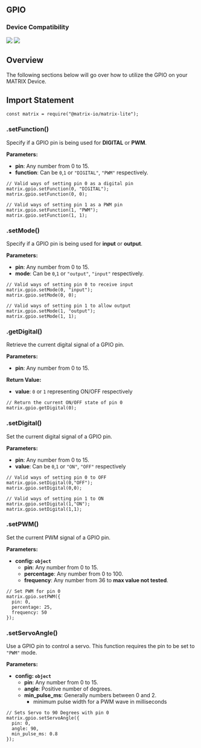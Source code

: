 <h2 style="padding-top:0">GPIO</h2>

### Device Compatibility
<img class="creator-compatibility-icon" src="../../../img/creator-icon.svg">
<img class="creator-compatibility-icon" src="../../../img/voice-icon.svg">

## Overview
The following sections below will go over how to utilize the GPIO on your MATRIX Device.

## Import Statement
```language-js
const matrix = require("@matrix-io/matrix-lite");
```

### .setFunction()
Specify if a GPIO pin is being used for **DIGITAL** or **PWM**.

**Parameters:**

- **pin**: Any number from 0 to 15.
- **function**: Can be `0`,`1` or `"DIGITAL"`, `"PWM"` respectively.

```language-js
// Valid ways of setting pin 0 as a digital pin
matrix.gpio.setFunction(0, "DIGITAL");
matrix.gpio.setFunction(0, 0);

// Valid ways of setting pin 1 as a PWM pin
matrix.gpio.setFunction(1, "PWM");
matrix.gpio.setFunction(1, 1);
```

### .setMode()
Specify if a GPIO pin is being used for **input** or **output**.

**Parameters:**

- **pin**: Any number from 0 to 15.
- **mode**: Can be `0`,`1` or `"output"`, `"input"` respectively.
```language-js
// Valid ways of setting pin 0 to receive input
matrix.gpio.setMode(0, "input");
matrix.gpio.setMode(0, 0);

// Valid ways of setting pin 1 to allow output
matrix.gpio.setMode(1, "output");
matrix.gpio.setMode(1, 1);
```

### .getDigital()
Retrieve the current digital signal of a GPIO pin.

**Parameters:**

- **pin**: Any number from 0 to 15.

**Return Value:**

- **value**: `0` or `1` representing ON/OFF respectively

```language-js
// Return the current ON/OFF state of pin 0
matrix.gpio.getDigital(0);
```

### .setDigital()
Set the current digital signal of a GPIO pin.

**Parameters:**

- **pin**: Any number from 0 to 15.
- **value**: Can be `0`,`1` or `"ON"`, `"OFF"` respectively

```language-js
// Valid ways of setting pin 0 to OFF
matrix.gpio.setDigital(0,"OFF");
matrix.gpio.setDigital(0,0);

// Valid ways of setting pin 1 to ON
matrix.gpio.setDigital(1,"ON");
matrix.gpio.setDigital(1,1);
```

### .setPWM()
Set the current PWM signal of a GPIO pin.

**Parameters:**

* **config: `object`**
    * **pin**: Any number from 0 to 15.
    * **percentage**: Any number from 0 to 100.
    * **frequency**: Any number from 36 to **max value not tested**.
```language-js
// Set PWM for pin 0
matrix.gpio.setPWM({
  pin: 0,
  percentage: 25,
  frequency: 50
});
```

### .setServoAngle()
Use a GPIO pin to control a servo. This function requires the pin to be set to `"PWM"` mode.

**Parameters:**

* **config: `object`**
    * **pin**: Any number from 0 to 15.
    * **angle**: Positive number of degrees.
    * **min_pulse_ms**: Generally numbers between 0 and 2.
        * minimum pulse width for a PWM wave in milliseconds
```language-js
// Sets Servo to 90 Degrees with pin 0
matrix.gpio.setServoAngle({
  pin: 0,
  angle: 90,
  min_pulse_ms: 0.8
});
```
